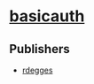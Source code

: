 # [basicauth](https://pypi.org/project/basicauth)



## Publishers
- [rdegges](https://pypi.org/user/rdegges)

